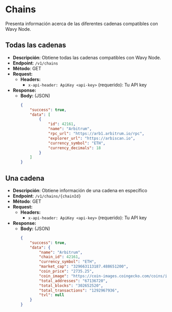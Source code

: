 # Chains
Presenta información acerca de las diferentes cadenas compatibles con Wavy Node.

## Todas las cadenas
* **Descripción**: Obtiene todas las cadenas compatibles con Wavy Node.
* **Endpoint**: `/v1/chains`
* **Método**: GET
* **Request:**
    * **Headers:**
        * `x-api-header: ApiKey <api-key>` (requerido): Tu API key
* **Response:**
    * **Body:** (JSON)
        ```json
        {
            "success": true,
            "data": [
                {
                    "id": 42161,
                    "name": "Arbitrum",
                    "rpc_url": "https://arb1.arbitrum.io/rpc",
                    "explorer_url": "https://arbiscan.io",
                    "currency_symbol": "ETH",
                    "currency_decimals": 18
                }
            ]
        }
        ```

## Una cadena
* **Descripción**: Obtiene información de una cadena en específico
* **Endpoint**: `/v1/chains/{chainId}`
* **Método**: GET
* **Request:**
    * **Headers:**
        * `x-api-header: ApiKey <api-key>` (requerido): Tu API key
* **Response:**
    * **Body:** (JSON)
        ```json
        {
            "success": true,
            "data": {
                "name": "Arbitrum",
                "chain_id": 42161,
                "currency_symbol": "ETH",
                "market_cap": "329663113187.488651200",
                "coin_price": "2735.25",
                "coin_image": "https://coin-images.coingecko.com/coins/images/279/small/ethereum.png?1696501628",
                "total_addresses": "67136720",
                "total_blocks": "302652520",
                "total_transactions": "1292967936",
                "tvl": null
            }
        }
        ```
